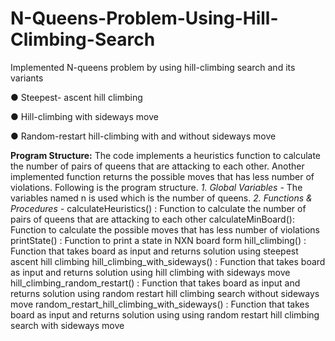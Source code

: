 # N-Queens-Problem-Using-Hill-Climbing-Search

Implemented N-queens problem by using hill-climbing search and its variants 

● Steepest- ascent hill climbing

● Hill-climbing with sideways move

● Random-restart hill-climbing with and without sideways move

**Program Structure:**
The code implements a heuristics function to calculate the number of pairs of queens
that are attacking to each other. Another implemented function returns the possible
moves that has less number of violations.
Following is the program structure.
*1. Global Variables -*
The variables named n is used which is the number of queens.
*2. Functions & Procedures -*
calculateHeuristics() : Function to calculate the number of pairs of queens that are
attacking to each other
calculateMinBoard(): Function to calculate the possible moves that has less number of
violations
printState() : Function to print a state in NXN board form
hill_climbing() : Function that takes board as input and returns solution using steepest
ascent hill climbing
hill_climbing_with_sideways() : Function that takes board as input and returns solution
using hill climbing with sideways move
hill_climbing_random_restart() : Function that takes board as input and returns
solution using random restart hill climbing search without sideways move
random_restart_hill_climbing_with_sideways() : Function that takes board as input
and returns solution using using random restart hill climbing search with sideways move
